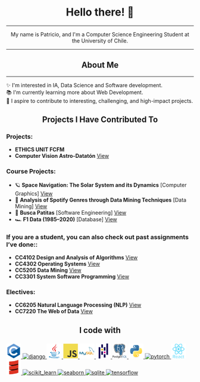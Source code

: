 <h1 align="center">Hello there! 👋</h1>

---

<p align="center">
  My name is Patricio, and I'm a Computer Science Engineering Student at the University of Chile.
</p>

---

<h2 align="center">About Me</h2>

---

<p align="left">✨ I'm interested in IA, Data Science and Software development. <br>📚 I'm currently learning more about Web Development.<br>🎯 I aspire to contribute to interesting, challenging, and high-impact projects.</p>


###
<h2 align="center">Projects I Have Contributed To</h2>

### Projects:
- **ETHICS UNIT FCFM**
- **Computer Vision Astro-Datatón** [View](https://github.com/ElVichoSiu/Astro-Dataton_2024)

### Course Projects:
- 🪐 **Space Navigation: The Solar System and its Dynamics** [Computer Graphics] [View](https://github.com/patricioespinozaa/CC3501-Computer-Graphics-Space-Navigation-The-Solar-System-and-Its-Dynamics)
- 🎵 **Analysis of Spotify Genres through Data Mining Techniques** [Data Mining] [View](https://github.com/patricioespinozaa/CC5205-Proyecto-Mineria-de-datos)
- 🐾 **Busca Patitas** [Software Engineering] [View](https://github.com/patricioespinozaa/CC4401-Software-Engineering-Proyecto-Busca-Patitas)
- 🏎️ **F1 Data (1985–2020)** [Database] [View](https://github.com/patricioespinozaa/CC3201-Database-Project-F1-Data-Between-1985-and-2020)

### If you are a student, you can also check out past assignments I’ve done::
- **CC4102 Design and Analysis of Algorithms** [View](https://github.com/patricioespinozaa/CC4102-Design-and-Analysis-of-Algorithms)
- **CC4302 Operating Systems** [View](https://github.com/patricioespinozaa/CC4302-Operating-Systems)
- **CC5205 Data Mining** [View](https://github.com/patricioespinozaa/CC5205-Data-Mining)
- **CC3301 System Software Programming** [View](https://github.com/patricioespinozaa/CC3301-System-Software-Programming)

### Electives:
- **CC6205 Natural Language Processing (NLP)** [View](https://github.com/patricioespinozaa/CC6205-Natural-Language-Processing)
- **CC7220 The Web of Data** [View](https://github.com/patricioespinozaa/CC7220-The-Web-Of-Data)

###

<h2 align="center">I code with</h2>

###

<p align="left"> <a href="https://www.cprogramming.com/" target="_blank" rel="noreferrer"> <img src="https://raw.githubusercontent.com/devicons/devicon/master/icons/c/c-original.svg" alt="c" width="40" height="40"/> </a> <a href="https://www.djangoproject.com/" target="_blank" rel="noreferrer"> <img src="https://cdn.worldvectorlogo.com/logos/django.svg" alt="django" width="40" height="40"/> </a> <a href="https://www.java.com" target="_blank" rel="noreferrer"> <img src="https://raw.githubusercontent.com/devicons/devicon/master/icons/java/java-original.svg" alt="java" width="40" height="40"/> </a> <a href="https://developer.mozilla.org/en-US/docs/Web/JavaScript" target="_blank" rel="noreferrer"> <img src="https://raw.githubusercontent.com/devicons/devicon/master/icons/javascript/javascript-original.svg" alt="javascript" width="40" height="40"/> </a> <a href="https://www.mysql.com/" target="_blank" rel="noreferrer"> <img src="https://raw.githubusercontent.com/devicons/devicon/master/icons/mysql/mysql-original-wordmark.svg" alt="mysql" width="40" height="40"/> </a> <a href="https://pandas.pydata.org/" target="_blank" rel="noreferrer"> <img src="https://raw.githubusercontent.com/devicons/devicon/2ae2a900d2f041da66e950e4d48052658d850630/icons/pandas/pandas-original.svg" alt="pandas" width="40" height="40"/> </a> <a href="https://www.postgresql.org" target="_blank" rel="noreferrer"> <img src="https://raw.githubusercontent.com/devicons/devicon/master/icons/postgresql/postgresql-original-wordmark.svg" alt="postgresql" width="40" height="40"/> </a> <a href="https://www.python.org" target="_blank" rel="noreferrer"> <img src="https://raw.githubusercontent.com/devicons/devicon/master/icons/python/python-original.svg" alt="python" width="40" height="40"/> </a> <a href="https://pytorch.org/" target="_blank" rel="noreferrer"> <img src="https://www.vectorlogo.zone/logos/pytorch/pytorch-icon.svg" alt="pytorch" width="40" height="40"/> </a> <a href="https://reactjs.org/" target="_blank" rel="noreferrer"> <img src="https://raw.githubusercontent.com/devicons/devicon/master/icons/react/react-original-wordmark.svg" alt="react" width="40" height="40"/> </a> <a href="https://www.scala-lang.org" target="_blank" rel="noreferrer"> <img src="https://raw.githubusercontent.com/devicons/devicon/master/icons/scala/scala-original.svg" alt="scala" width="40" height="40"/> </a> <a href="https://scikit-learn.org/" target="_blank" rel="noreferrer"> <img src="https://upload.wikimedia.org/wikipedia/commons/0/05/Scikit_learn_logo_small.svg" alt="scikit_learn" width="40" height="40"/> </a> <a href="https://seaborn.pydata.org/" target="_blank" rel="noreferrer"> <img src="https://seaborn.pydata.org/_images/logo-mark-lightbg.svg" alt="seaborn" width="40" height="40"/> </a> <a href="https://www.sqlite.org/" target="_blank" rel="noreferrer"> <img src="https://www.vectorlogo.zone/logos/sqlite/sqlite-icon.svg" alt="sqlite" width="40" height="40"/> </a> <a href="https://www.tensorflow.org" target="_blank" rel="noreferrer"> <img src="https://www.vectorlogo.zone/logos/tensorflow/tensorflow-icon.svg" alt="tensorflow" width="40" height="40"/> </a> </p>


###
